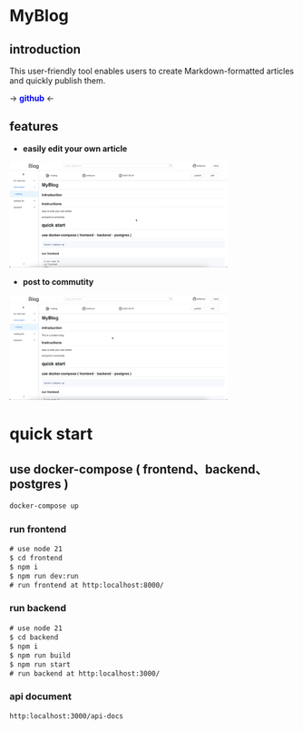 # MyBlog

## introduction

<p>This user-friendly tool enables users to create Markdown-formatted articles and quickly publish them. </p>

-> <a src="https://github.com/emberow/myBlog" style="color: blue">**github**</a> <-


## features

- **easily edit your own article**

<img src="https://github.com/emberow/blog-image/blob/main/BlogImg/writeArticle.gif?raw=true"  style="width: 40vw;" > <br>


- **post to commutity**

<img src="https://github.com/emberow/blog-image/blob/main/BlogImg/publishArticle.gif?raw=true"  style="width: 40vw;" >

# quick start 

## use docker-compose ( frontend、backend、postgres )
``` bash
docker-compose up
```

### run frontend
```
# use node 21
$ cd frontend
$ npm i
$ npm run dev:run
# run frontend at http:localhost:8000/
```

### run backend
```
# use node 21
$ cd backend
$ npm i
$ npm run build
$ npm run start
# run backend at http:localhost:3000/
```

### api document
```
http:localhost:3000/api-docs
```
